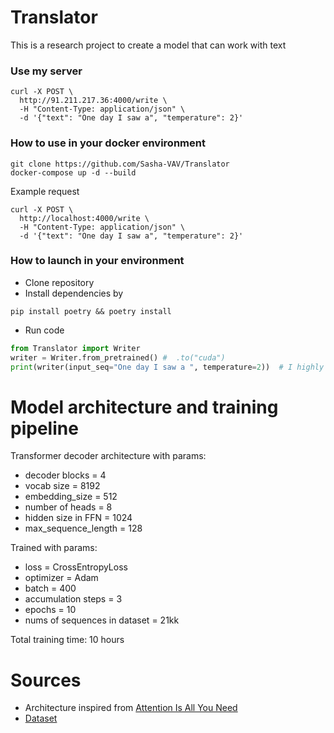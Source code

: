 # Translator
This is a research project to create a model that can work with text

### Use my server
```shell
curl -X POST \
  http://91.211.217.36:4000/write \
  -H "Content-Type: application/json" \
  -d '{"text": "One day I saw a", "temperature": 2}'
```

### How to use in your docker environment
```shell
git clone https://github.com/Sasha-VAV/Translator
docker-compose up -d --build
```
Example request
```shell
curl -X POST \
  http://localhost:4000/write \
  -H "Content-Type: application/json" \
  -d '{"text": "One day I saw a", "temperature": 2}'
```

### How to launch in your environment
- Clone repository
- Install dependencies by
```shell
pip install poetry && poetry install
```
- Run code
```python
from Translator import Writer
writer = Writer.from_pretrained() #  .to("cuda")
print(writer(input_seq="One day I saw a ", temperature=2))  # I highly recommend high temperature
```

# Model architecture and training pipeline
Transformer decoder architecture with params:
- decoder blocks = 4
- vocab size = 8192
- embedding_size = 512
- number of heads = 8
- hidden size in FFN = 1024
- max_sequence_length = 128

Trained with params:
- loss = CrossEntropyLoss
- optimizer = Adam
- batch = 400
- accumulation steps = 3
- epochs = 10
- nums of sequences in dataset = 21kk

Total training time: 10 hours

# Sources
- Architecture inspired from [Attention Is All You Need](https://arxiv.org/abs/1706.03762)
- [Dataset](https://huggingface.co/datasets/roneneldan/TinyStories)